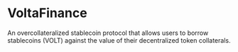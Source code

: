 # VoltaFinance
An overcollateralized stablecoin protocol that allows users to borrow stablecoins (VOLT) against the value of their decentralized token collaterals. 
